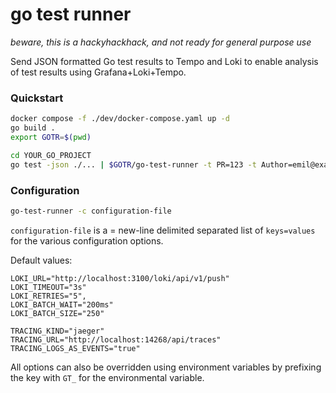 # go test runner

_beware, this is a hackyhackhack, and not ready for general purpose use_

Send JSON formatted Go test results to Tempo and Loki to enable analysis
of test results using Grafana+Loki+Tempo.

### Quickstart
```bash
docker compose -f ./dev/docker-compose.yaml up -d
go build .
export GOTR=$(pwd)

cd YOUR_GO_PROJECT
go test -json ./... | $GOTR/go-test-runner -t PR=123 -t Author=emil@example.org
```

### Configuration

```bash
go-test-runner -c configuration-file
```

`configuration-file` is a = new-line delimited separated
list of `keys=values` for the various configuration options.

Default values:
```
LOKI_URL="http://localhost:3100/loki/api/v1/push"
LOKI_TIMEOUT="3s"
LOKI_RETRIES="5",
LOKI_BATCH_WAIT="200ms"
LOKI_BATCH_SIZE="250"

TRACING_KIND="jaeger"
TRACING_URL="http://localhost:14268/api/traces"
TRACING_LOGS_AS_EVENTS="true"
```

All options can also be overridden using environment variables by
prefixing the key with `GT_` for the environmental variable.
